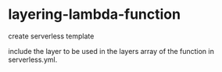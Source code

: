 # layering-lambda-function

create serverless template

include the layer to be used in the layers array of the function in serverless.yml.

